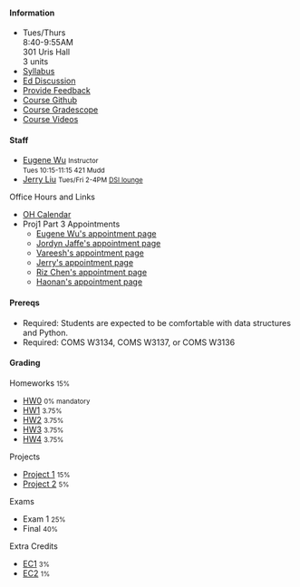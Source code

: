 #### Information 

* Tues/Thurs  
  8:40-9:55AM      
  301 Uris Hall   
  3 units
* [Syllabus](./syllabus)
* [Ed Discussion](https://edstem.org/us/courses/61495/discussion/)
* [Provide Feedback](https://forms.gle/eTLxpLM5DxK8KpNKA)
* [Course Github](http://github.com/w4111)
* [Course Gradescope](https://www.gradescope.com/courses/842574)
* [Course Videos](https://cvn.hosted.panopto.com/Panopto/Pages/Sessions/List.aspx?embedded=1#folderID=%2259e47ad0-6410-4075-b5c4-b1d200351998%22)
<!--* [Course Videos](https://cvn.hosted.panopto.com/Panopto/Pages/Sessions/List.aspx?folderID=61080197-48b9-4963-a2cf-aefc008a344d)-->



#### Staff 



* [Eugene Wu](http://www.eugenewu.net) <small>Instructor</small>   
  <small>Tues 10:15-11:15 421 Mudd</small>
* [Jerry Liu](https://jerrrrryl.github.io/)
  <small>Tues/Fri 2-4PM [DSI lounge](http://eugenewu.net/files/images/map.png)</small>

Office Hours and Links

* [OH Calendar](https://calendar.google.com/calendar/u/0/r/month/2024/9/1?cid=4111f24%40gmail.com)
* Proj1 Part 3 Appointments
  * [Eugene Wu's appointment page](https://calendar.google.com/calendar/u/0/appointments/schedules/AcZssZ2QGTpXZUFKyCrAx_ooU_5lLYmeDPWl8nA00HfAzxytHhtNzNToz8cHsusSVeGQLvagE5PNxKYH)
  * [Jordyn Jaffe's appointment page](https://calendar.app.google/ojGpEJbbaKEMpXq77)
  * [Vareesh's appointment page](https://calendar.app.google/9GUEQ6Rjocz5wiQDA)
  * [Jerry's appointment page](https://calendar.google.com/calendar/appointments/schedules/AcZssZ0Un-qj395jiA-pCKvev0KhF2zbHZkVw-6VSwsrMshEuCPZRo7YNsZHZuMVDi_-paZr7wn-M4QI)
  * [Riz Chen's appointment page](https://calendar.app.google/Gc7KjLVZnBQCEk8J9)
  * [Haonan's appointment page](https://calendar.app.google/S5Ce5ZvoifUoSU5YA)

#### Prereqs

* Required: Students are expected to be comfortable with data structures and Python.
* Required: COMS W3134, COMS W3137, or COMS W3136  

#### Grading

Homeworks <small>15%</small>

* [HW0](https://github.com/w4111/hw0) <small>0% mandatory</small>
* [HW1](https://github.com/w4111/hw1-f24) <small>3.75%</small>
* [HW2](https://github.com/w4111/hw2-f24) <small>3.75%</small>
* [HW3](https://github.com/w4111/hw3-f24) <small>3.75%</small>
* [HW4](https://github.com/w4111/hw4-f24) <small>3.75%</small>

Projects 

* [Project 1](https://github.com/w4111/project1-f24) <small>15%</small>
* [Project 2](https://github.com/w4111/project2-f24-template) <small>5%</small>

Exams

* Exam 1 <small>25%</small>
* Final <small>40%</small>

Extra Credits

* [EC1](https://github.com/w4111/w4111.github.io/wiki) <small>3%</small>
* [EC2](https://edstem.org/us/courses/61495/discussion/5648132) <small>1%</small>

<!-- 
  * [Learn a DB Technology](https://github.com/w4111/w4111.github.io/wiki)
  * [Analyze Kaggle in Kaggle](https://github.com/w4111/-Extra-Credit-Kaggle-Analysis-)
  -->

